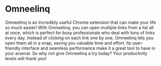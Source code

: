 # Omneelinq

Omneelinq is an incredibly useful Chrome extension that can make your life so much easier! With Omneelinq, you can open multiple links from a list all at once, which is perfect for busy professionals who deal with tons of links every day. Instead of clicking on each link one by one, Omneelinq lets you open them all in a snap, saving you valuable time and effort. Its user-friendly interface and seamless performance make it a great tool to have in your arsenal. So why not give Omneelinq a try today? Your productivity levels will thank you!
